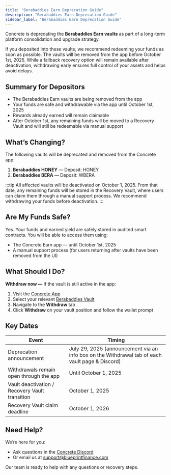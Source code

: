 ```yaml
---
title: "Berabaddies Earn Deprecation Guide"
description: "Berabaddies Earn Deprecation Guide"
sidebar_label: "Berabaddies Earn Deprecation Guide"
---
```


Concrete is deprecating the **Berabaddies Earn vaults** as part of a long-term platform consolidation and upgrade strategy.

If you deposited into these vaults, we recommend redeeming your funds as soon as possible. The vaults will be removed from the app before October 1st, 2025. While a fallback recovery option will remain available after deactivation, withdrawing early ensures full control of your assets and helps avoid delays.

## Summary for Depositors

- The Berabaddies Earn vaults are being removed from the app
- Your funds are safe and withdrawable via the app until October 1st, 2025
- Rewards already earned will remain claimable
- After October 1st, any remaining funds will be moved to a Recovery Vault and will still be redeemable via manual support

## What’s Changing?

The following vaults will be deprecated and removed from the Concrete app:

1. **Berabaddies HONEY** — Deposit: HONEY
2. **Berabaddies BERA** — Deposit: WBERA

:::tip
All affected vaults will be deactivated on October 1, 2025. From that date, any remaining funds will be stored in the Recovery Vault, where users can claim them through a manual support process. We recommend withdrawing your funds before deactivation.
:::

## Are My Funds Safe?

Yes. Your funds and earned yield are safely stored in audited smart contracts. You will be able to access them using:

- The Concrete Earn app — until October 1st, 2025
- A manual support process (for users returning after vaults have been removed from the UI)

## What Should I Do?

**Withdraw now —** If the vault is still active in the app:

1. Visit the [Concrete App](https://app.concrete.xyz/)
2. Select your relevant [Berabaddies Vault](https://app.concrete.xyz/vault/berabaddies/earn)
3. Navigate to the **Withdraw** tab
4. Click **Withdraw** on your vault position and follow the wallet prompt

## Key Dates

| **Event** | **Timing** |
| --- | --- |
| Deprecation announcement | July 29, 2025 (announcement via an info box on the Withdrawal tab of each vault page & Discord) |
| Withdrawals remain open through the app | Until October 1, 2025 |
| Vault deactivation / Recovery Vault transition | October 1, 2025 |
| Recovery Vault claim deadline | October 1, 2026 |

## Need Help?

We’re here for you:

- Ask questions in the [Concrete Discord](https://discord.gg/concretexyz)
- Or email us at [support@blueprintfinance.com](mailto:support@blueprintfinance.com)

Our team is ready to help with any questions or recovery steps.
